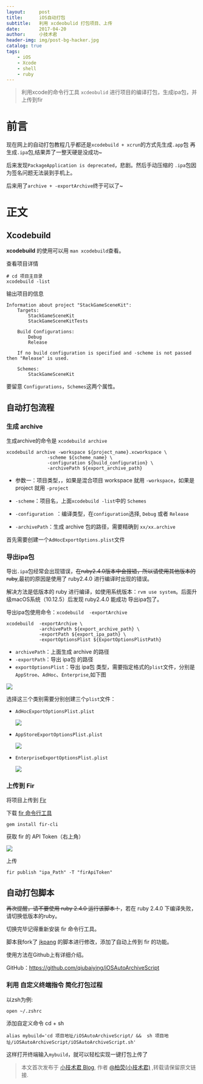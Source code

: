 ```yaml
---
layout:     post
title:      iOS自动打包
subtitle:   利用 xcdeobulid 打包项目、上传
date:       2017-04-20
author:     小技术君
header-img: img/post-bg-hacker.jpg
catalog: true
tags:
    - iOS
    - Xcode
    - shell
    - ruby
---
```




> 利用xcode的命令行工具 `xcdeobulid` 进行项目的编译打包，生成ipa包，并上传到fir

# 前言
现在网上的自动打包教程几乎都还是`xcodebuild + xcrun`的方式先生成`.app`包 再生成`.ipa`包,结果弄了一整天硬是没成功~

后来发现`PackageApplication is deprecated`，悲剧。然后手动压缩的 `.ipa`包因为签名问题无法装到手机上。

后来用了`archive + -exportArchive`终于可以了~

# 正文

## Xcodebuild

**xcodebuild** 的使用可以用 `man xcodebuild`查看。

查看项目详情

	# cd 项目主目录
	xcodebuild -list
	
输出项目的信息

	Information about project "StackGameSceneKit":
	    Targets:
	        StackGameSceneKit
	        StackGameSceneKitTests
	
	    Build Configurations:
	        Debug
	        Release
	
	    If no build configuration is specified and -scheme is not passed then "Release" is used.
	
	    Schemes:
	        StackGameSceneKit

要留意 `Configurations`，`Schemes`这两个属性。

## 自动打包流程

### 生成 archive

生成archive的命令是 `xcodebuild archive` 

	xcodebuild archive -workspace ${project_name}.xcworkspace \
                   -scheme ${scheme_name} \
                   -configuration ${build_configuration} \
                   -archivePath ${export_archive_path}

- 参数一：项目类型，，如果是混合项目 workspace 就用 `-workspace`，如果是 project 就用 `-project`

- `-scheme`：项目名，上面`xcodebuild -list`中的 `Schemes`

- `-configuration `：编译类型，在`configuration`选择, `Debug` 或者 `Release`

- `-archivePath`：生成 archive 包的路径，需要精确到 `xx/xx.archive`

首先需要创建一个`AdHocExportOptions.plist`文件


### 导出ipa包

导出`.ipa`包经常会出现错误，~~在ruby2.4.0版本中会报错，所以请使用其他版本的ruby~~,最初的原因是使用了 ruby2.4.0 进行编译时出现的错误。

解决方法是低版本的 ruby 进行编译，如使用系统版本：`rvm use system`。后面升级macOS系统（10.12.5）后发现 ruby2.4.0 能成功 导出ipa包了。

导出ipa包使用命令：`xcodebuild  -exportArchive`

	xcodebuild  -exportArchive \
	            -archivePath ${export_archive_path} \
	            -exportPath ${export_ipa_path} \
	            -exportOptionsPlist ${ExportOptionsPlistPath}


- `archivePath`：上面生成 archive 的路径
- `-exportPath`：导出 ipa包 的路径
- `exportOptionsPlist`：导出 ipa包 类型，需要指定格式的`plist`文件，分别是`AppStroe`、`AdHoc`、`Enterprise`,如下图

![](https://ww3.sinaimg.cn/large/006tNc79gy1ff1bcz534ij30g609uq48.jpg)

选择这三个类别需要分别创建三个`plist`文件：

- `AdHocExportOptionsPlist.plist`
	
	![](https://ww3.sinaimg.cn/large/006tNc79gy1ff1bhmwvxfj30ax01pdfu.jpg)
- `AppStoreExportOptionsPlist.plist`

	![](https://ww3.sinaimg.cn/large/006tNc79gy1ff1bijdlsgj30bh01st8q.jpg)
- `EnterpriseExportOptionsPlist.plist`

	![](https://ww4.sinaimg.cn/large/006tNc79gy1ff1bishpk8j30be01sglm.jpg)


### 上传到 Fir

将项目上传到 [Fir](https://fir.im)

下载 [fir 命令行工具](https://github.com/FIRHQ/fir-cli/blob/master/doc/install.md) 

	gem install fir-cli

获取 fir 的 API Token（右上角）

![](https://ww3.sinaimg.cn/large/006tNc79gy1ff28ccsqhyj304t07bwei.jpg)

上传

	fir publish "ipa_Path" -T "firApiToken"
	


## 自动打包脚本

~~再次提醒，请不要使用 ruby 2.4.0 运行该脚本！~~，若在 ruby 2.4.0 下编译失败，请切换低版本的ruby。

切换完毕记得重新安装 fir 命令行工具。

脚本我fork了 [jkpang](https://github.com/jkpang/PPAutoPackageScript) 的脚本进行修改，添加了自动上传到 fir 的功能。

使用方法在Github上有详细介绍。

GitHub：<https://github.com/qiubaiying/iOSAutoArchiveScript>


### 利用 自定义终端指令 简化打包过程

以zsh为例:

	open ~/.zshrc
添加自定义命令 cd + sh

	alias mybuild='cd 项目地址/iOSAutoArchiveScript/ &&  sh 项目地址/iOSAutoArchiveScript/iOSAutoArchiveScript.sh'
这样打开终端输入`mybuild`，就可以轻松实现一键打包上传了

> 本文首次发布于 [小技术君 Blog](http://ChengKeJ.github.io), 作者 [@柏荧(小技术君)](http://github.com/qiubaiying) ,转载请保留原文链接.
